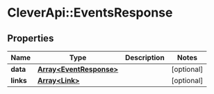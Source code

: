 # CleverApi::EventsResponse

## Properties
Name | Type | Description | Notes
------------ | ------------- | ------------- | -------------
**data** | [**Array&lt;EventResponse&gt;**](EventResponse.md) |  | [optional] 
**links** | [**Array&lt;Link&gt;**](Link.md) |  | [optional] 

